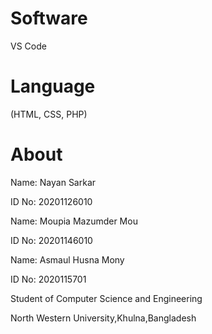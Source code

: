 # Software
VS Code

# Language
(HTML, CSS, PHP)

# About
Name: Nayan Sarkar

ID No: 20201126010

Name: Moupia Mazumder Mou

ID No: 20201146010

Name: Asmaul Husna Mony

ID No: 2020115701

Student of Computer Science and Engineering 	

North Western University,Khulna,Bangladesh
